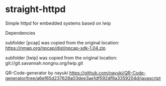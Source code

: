 # straight-httpd
Simple httpd for embedded systems based on lwip

Dependencies

subfolder [pcap] was copied from the original location: 
	https://nmap.org/npcap/dist/npcap-sdk-1.04.zip

subfolder [lwip] was copied from the original location: 
	git://git.savannah.nongnu.org/lwip.git

QR-Code-generator by nayuki
    https://github.com/nayuki/QR-Code-generator/tree/a6ef65d237628a03dee3ae1df592df9a3359204d/javascript
